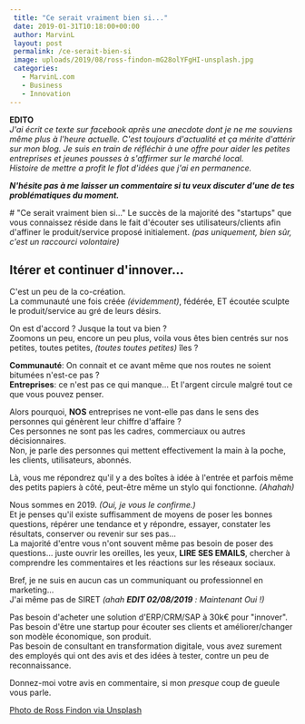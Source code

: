 ```yaml
---
 title: "Ce serait vraiment bien si..."
 date: 2019-01-31T10:18:00+00:00
 author: MarvinL
 layout: post
 permalink: /ce-serait-bien-si
 image: uploads/2019/08/ross-findon-mG28olYFgHI-unsplash.jpg
 categories:
   - MarvinL.com
   - Business
   - Innovation
---
```

**EDITO**  
_J'ai écrit ce texte sur facebook après une anecdote dont je ne me souviens même plus à l'heure actuelle. C'est toujours d'actualité et ça mérite d'attérir sur mon blog.
Je suis en train de réfléchir à une offre pour aider les petites entreprises et jeunes pousses à s'affirmer sur le marché local.  
Histoire de mettre a profit le flot d'idées que j'ai en permanence._

___N'hésite pas à me laisser un commentaire si tu veux discuter d'une de tes problématiques du moment.___

# "Ce serait vraiment bien si…"
Le succès de la majorité des "startups" que vous connaissez réside dans le fait d'écouter ses utilisateurs/clients afin d'affiner le produit/service proposé initialement.
 _(pas uniquement, bien sûr, c'est un raccourci volontaire)_
  
  ## Itérer et continuer d'innover…
  C'est un peu de la co-création.  
  La communauté une fois créée _(évidemment)_, fédérée, ET écoutée sculpte le produit/service au gré de leurs désirs.
  
  On est d'accord ? Jusque la tout va bien ?                      
  Zoomons un peu, encore un peu plus, voila vous êtes bien centrés sur nos petites, toutes petites, _(toutes toutes petites)_ îles ?
  
 **Communauté**:
 On connait et ce avant même que nos routes ne soient bitumées n'est-ce pas ?             
  **Entreprises**: ce n'est pas ce qui manque… Et l'argent circule malgré tout ce que vous pouvez penser.
  
  Alors pourquoi, **NOS** entreprises ne vont-elle pas dans le sens des personnes qui génèrent leur chiffre d'affaire ?  
  Ces personnes ne sont pas les cadres, commerciaux ou autres décisionnaires.   
  Non, je parle des personnes qui mettent effectivement la main à la poche, les clients, utilisateurs, abonnés.
  
  Là, vous me répondrez qu'il y a des boîtes à idée à l'entrée et parfois même des petits papiers à côté, peut-être même un stylo qui fonctionne. _(Ahahah)_
  
  Nous sommes en 2019. _(Oui, je vous le confirme.)_  
   Et je penses qu'il existe suffisamment de moyens de poser les bonnes questions, répérer une tendance et y répondre, essayer, constater les 
  résultats, conserver ou revenir sur ses pas…                        
  La majorité d'entre vous n'ont souvent même pas besoin de poser des questions… juste ouvrir les oreilles, les yeux, **LIRE SES EMAILS**, chercher à comprendre les commentaires et les réactions sur 
  les  réseaux sociaux.     
  
  Bref, je ne suis en aucun cas un communiquant ou professionnel en marketing…          
J'ai même pas de SIRET _(ahah **EDIT 02/08/2019** : Maintenant Oui !)_
  
  Pas besoin d'acheter une solution d'ERP/CRM/SAP à 30k€ pour "innover".  
  Pas besoin d'être une startup pour écouter ses clients et améliorer/changer son modèle économique, son produit.      
  Pas besoin de consultant en transformation digitale, vous avez surement des employés qui ont des avis et des idées à tester, contre un peu de reconnaissance.
  
  Donnez-moi votre avis en commentaire, si mon _presque_ coup de gueule vous parle.  

 
[Photo de Ross Findon via Unsplash](https://unsplash.com/photos/mG28olYFgHI)
